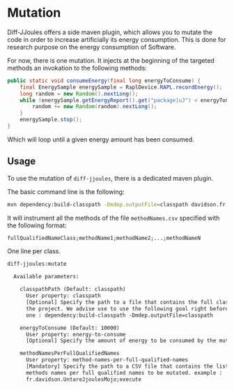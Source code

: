 # Mutation

Diff-JJoules offers a side maven plugin, which allows you to mutate the code in order to increase artificially its energy
consumption. This is done for research purpose on the energy consumption of Software.

For now, there is one mutation. It injects at the beginning of the targeted methods an invokation to the following methods:

```java
public static void consumeEnergy(final long energyToConsume) {
    final EnergySample energySample = RaplDevice.RAPL.recordEnergy();
    long random = new Random().nextLong();
    while (energySample.getEnergyReport().get("package|uJ") < energyToConsume) {
        random += new Random(random).nextLong();
    }
    energySample.stop();
}
```

Which will loop until a given energy amount has been consumed.

## Usage

To use the mutation of `diff-jjoules`, there is a dedicated maven plugin.

The basic command line is the following:
```sh
mvn dependency:build-classpath -Dmdep.outputFile=classpath davidson.fr:diff-jjoules:mutate -DclasspathPath=classpath -DenergyToConsume=10000 -DmethodNamesPerFullQualifiedNames=methodNames.csv
```

It will instrument all the methods of the file `methodNames.csv` specified with the following format:

```csv
fullQualifiedNameClass;methodName1;methodName2;...;methodNameN
```

One line per class.

```txt
diff-jjoules:mutate
  
  Available parameters:

    classpathPath (Default: classpath)
      User property: classpath
      [Optional] Specify the path to a file that contains the full classpath of
      the project. We advise use to use the following goal right before this
      one : dependency:build-classpath -Dmdep.outputFile=classpath

    energyToConsume (Default: 10000)
      User property: energy-to-consume
      [Optional] Specify the amount of energy to be consumed by the mutation.

    methodNamesPerFullQualifiedNames
      User property: method-names-per-full-qualified-names
      [Mandatory] Specify the path to a CSV file that contains the list of
      methods names per full qualified names to be mutated. example :
      fr.davidson.UntareJjoulesMojo;execute
```